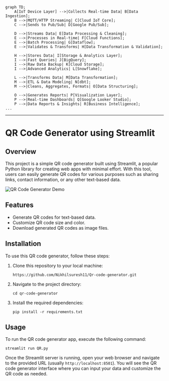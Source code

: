 ```mermaid
graph TD;
    A[IoT Device Layer] -->|Collects Real-time Data| B[Data Ingestion];
    B -->|MQTT/HTTP Streaming| C[Cloud IoT Core];
    C -->|Sends to Pub/Sub| D[Google Pub/Sub];

    D -->|Streams Data| E[Data Processing & Cleaning];
    E -->|Processes in Real-time| F[Cloud Functions];
    E -->|Batch Processing| G[Dataflow];
    E -->|Validates & Transforms| H[Data Transformation & Validation];

    H -->|Stores Data| I[Storage & Analytics Layer];
    I -->|Fast Queries| J[BigQuery];
    I -->|Raw Data Backup| K[Cloud Storage];
    I -->|Advanced Analytics| L[Snowflake];

    L -->|Transforms Data| M[Data Transformation];
    M -->|ETL & Data Modeling| N[dbt];
    M -->|Cleans, Aggregates, Formats| O[Data Structuring];

    O -->|Generates Reports| P[Visualization Layer];
    P -->|Real-time Dashboards| Q[Google Looker Studio];
    P -->|Data Reports & Insights| R[Business Intelligence];
... 

```






















---

# QR Code Generator using Streamlit

## Overview

This project is a simple QR code generator built using Streamlit, a popular Python library for creating web apps with minimal effort. With this tool, users can easily generate QR codes for various purposes such as sharing links, contact information, or any other text-based data.

![QR Code Generator Demo](demo.gif)

## Features

- Generate QR codes for text-based data.
- Customize QR code size and color.
- Download generated QR codes as image files.

## Installation

To use this QR code generator, follow these steps:

1. Clone this repository to your local machine:

   ```
   https://github.com/Nikhilsuresh11/Qr-code-generator.git
   ```

2. Navigate to the project directory:

   ```
   cd qr-code-generator
   ```

3. Install the required dependencies:

   ```
   pip install -r requirements.txt
   ```

## Usage

To run the QR code generator app, execute the following command:

```
streamlit run QR.py
```

Once the Streamlit server is running, open your web browser and navigate to the provided URL (usually `http://localhost:8501`). You will see the QR code generator interface where you can input your data and customize the QR code as needed.
